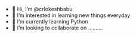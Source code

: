- 👋 Hi, I’m @crlokeshbabu
- 👀 I’m interested in learning new things everyday
- 🌱 I’m currently learning Python
- 💞️ I’m looking to collaborate on ..........

<!---
crlokeshbabu/crlokeshbabu is a ✨ special ✨ repository because its `README.md` (this file) appears on your GitHub profile.
You can click the Preview link to take a look at your changes.
--->
